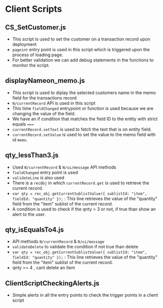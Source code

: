 # Client Scripts

## CS_SetCustomer.js
- This script is used to set the customer on a transaction record upon deployment
- `pageint` entry point is used in this script which is triggered upon the process of loading page.
- For better validation we can add debug statements in the functions to monitor the script.

## displayNameon_memo.js
- This script is used to diplay the selected customers name in the memo field for the transactions record
- `N/currentRecord` API is used in this script
- This time `fieldChanged` entrypoint or function is used because we are changing the value of the field.
- We have an if condition that matches the field ID to the entity with strict equals `===`
- `currentRecord.setText` is used to fetch the text that is on entity field.
- `currentRecord.setValue` is used to set the value to the memo field with id `memo`.

## qty_lessThan3.js
- Used `N/currentRecord` & `N/ui/message` API methods
- `fieldChanged` entry point is used
- `validateLine` is also used
- There is a `recObj` in which `currentRecord.get` is used to retrieve the current record.
- `var qty = rec_obj.getCurrentSublistValue({
  sublistId: "item", fieldId: "quantity"
  });`
  : This line retrieves the value of the "quantity" field from the "item" sublist of the current record.
- A condition is used to check if the qnty > 3 or not, if true than show an alert to the user.

## qty_isEqualsTo4.js
- API methods `N/currentRecord` & `N/ui/message`
- `validateDelete` to validate the condition if not true than delete
- `var qty = rec_obj.getCurrentSublistValue({
  sublistId: "item", fieldId: "quantity"
  });`
  : This line retrieves the value of the "quantity" field from the "item" sublist of the current record.
- qnty == 4 , cant delete an item

## ClientScriptCheckingAlerts.js
- Simple alerts in all the entry points to check the trigger points in a client script


  
